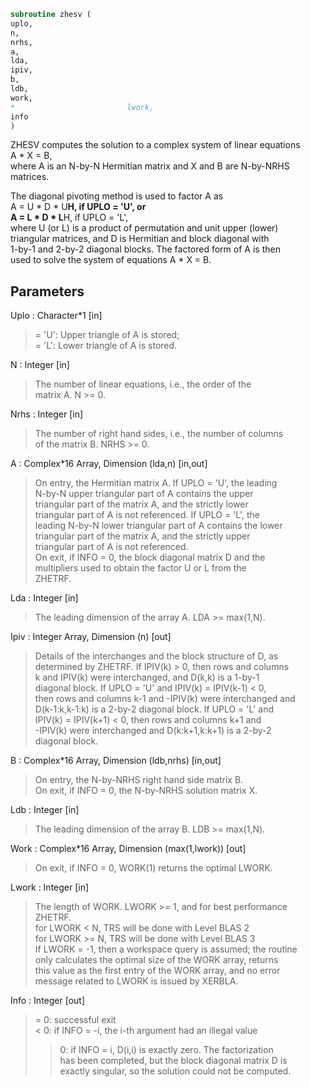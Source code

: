 ```fortran  
subroutine zhesv (  
uplo,  
n,  
nrhs,  
a,  
lda,  
ipiv,  
b,  
ldb,  
work,  
*                         lwork,  
info  
)  
```  
  
ZHESV computes the solution to a complex system of linear equations  
A * X = B,  
where A is an N-by-N Hermitian matrix and X and B are N-by-NRHS  
matrices.  
  
The diagonal pivoting method is used to factor A as  
A = U * D * U**H,  if UPLO = 'U', or  
A = L * D * L**H,  if UPLO = 'L',  
where U (or L) is a product of permutation and unit upper (lower)  
triangular matrices, and D is Hermitian and block diagonal with  
1-by-1 and 2-by-2 diagonal blocks.  The factored form of A is then  
used to solve the system of equations A * X = B.  
  
## Parameters  
Uplo : Character*1 [in]  
> = 'U':  Upper triangle of A is stored;  
> = 'L':  Lower triangle of A is stored.  
  
N : Integer [in]  
> The number of linear equations, i.e., the order of the  
> matrix A.  N >= 0.  
  
Nrhs : Integer [in]  
> The number of right hand sides, i.e., the number of columns  
> of the matrix B.  NRHS >= 0.  
  
A : Complex*16 Array, Dimension (lda,n) [in,out]  
> On entry, the Hermitian matrix A.  If UPLO = 'U', the leading  
> N-by-N upper triangular part of A contains the upper  
> triangular part of the matrix A, and the strictly lower  
> triangular part of A is not referenced.  If UPLO = 'L', the  
> leading N-by-N lower triangular part of A contains the lower  
> triangular part of the matrix A, and the strictly upper  
> triangular part of A is not referenced.  
> On exit, if INFO = 0, the block diagonal matrix D and the  
> multipliers used to obtain the factor U or L from the  
> ZHETRF.  
  
Lda : Integer [in]  
> The leading dimension of the array A.  LDA >= max(1,N).  
  
Ipiv : Integer Array, Dimension (n) [out]  
> Details of the interchanges and the block structure of D, as  
> determined by ZHETRF.  If IPIV(k) > 0, then rows and columns  
> k and IPIV(k) were interchanged, and D(k,k) is a 1-by-1  
> diagonal block.  If UPLO = 'U' and IPIV(k) = IPIV(k-1) < 0,  
> then rows and columns k-1 and -IPIV(k) were interchanged and  
> D(k-1:k,k-1:k) is a 2-by-2 diagonal block.  If UPLO = 'L' and  
> IPIV(k) = IPIV(k+1) < 0, then rows and columns k+1 and  
> -IPIV(k) were interchanged and D(k:k+1,k:k+1) is a 2-by-2  
> diagonal block.  
  
B : Complex*16 Array, Dimension (ldb,nrhs) [in,out]  
> On entry, the N-by-NRHS right hand side matrix B.  
> On exit, if INFO = 0, the N-by-NRHS solution matrix X.  
  
Ldb : Integer [in]  
> The leading dimension of the array B.  LDB >= max(1,N).  
  
Work : Complex*16 Array, Dimension (max(1,lwork)) [out]  
> On exit, if INFO = 0, WORK(1) returns the optimal LWORK.  
  
Lwork : Integer [in]  
> The length of WORK.  LWORK >= 1, and for best performance  
> ZHETRF.  
> for LWORK < N, TRS will be done with Level BLAS 2  
> for LWORK >= N, TRS will be done with Level BLAS 3  
> If LWORK = -1, then a workspace query is assumed; the routine  
> only calculates the optimal size of the WORK array, returns  
> this value as the first entry of the WORK array, and no error  
> message related to LWORK is issued by XERBLA.  
  
Info : Integer [out]  
> = 0: successful exit  
> < 0: if INFO = -i, the i-th argument had an illegal value  
> > 0: if INFO = i, D(i,i) is exactly zero.  The factorization  
> has been completed, but the block diagonal matrix D is  
> exactly singular, so the solution could not be computed.  
  
